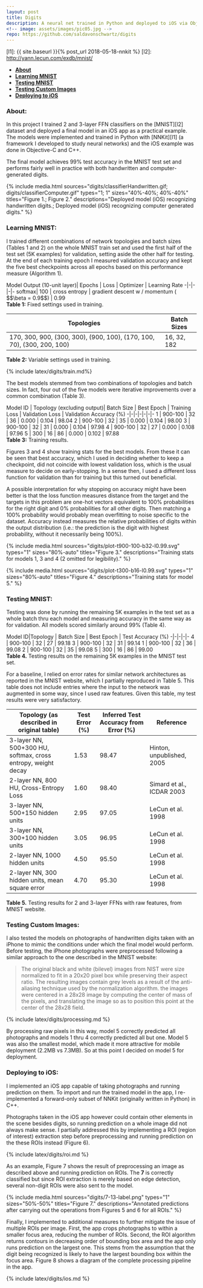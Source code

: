 ```yaml
---
layout: post
title: Digits
description: A neural net trained in Python and deployed to iOS via Objective-C++
<!-- image: assets/images/pic05.jpg -->
repo: https://github.com/saldavonschwartz/digits
---
```

<!-- Links: -->
[l1]: {{ site.baseurl }}{% post_url 2018-05-18-nnkit %}
[l2]: http://yann.lecun.com/exdb/mnist/

- **[About](#1)**
- **[Learning MNIST](#2)**
- **[Testing MNIST](#3)**
- **[Testing Custom Images](#4)**
- **[Deploying to iOS](#5)**

### <a class="toc_item" name="1"></a>About:

In this project I trained 2 and 3-layer FFN classifiers on the [MNIST][l2] dataset and deployed a final model in an iOS app as a practical example. The models were implemented and trained in Python with [NNKit][l1] (a framework I developed to study neural networks) and the iOS example was done in Objective-C and C++.

The final model achieves 99% test accuracy in the MNIST test set and performs fairly well in practice with both handwritten and computer-generated digits.

{% include media.html
  sources="digits/classifierHandwritten.gif; digits/classifierComputer.gif"
  types="1; 1"
  sizes="40%-40%; 40%-40%"
  titles="Figure 1.; Figure 2."
  descriptions="Deployed model (iOS) recognizing handwritten digits.; Deployed model (iOS) recognizing computer generated digits."
%}

### <a class="toc_item" name="2"></a>Learning MNIST:
I trained different combinations of network topologies and batch sizes (Tables 1 and 2) on the whole MNIST train set and used the first half of the test set (5K examples) for validation, setting aside the other half for testing. At the end of each training epoch I measured validation accuracy and kept the five best checkpoints across all epochs based on this performance measure (Algorithm 1).

<div style="overflow-x: auto;" markdown="block">
Model Output (10-unit layer)| Epochs | Loss | Optimizer | Learning Rate
 -|-|-|-|-
softmax| 100 | cross entropy |   gradient descent w / momentum ( $$\beta = 0.9$$) | 0.99

</div>
<figcaption><strong>Table 1:</strong> Fixed settings used in training.</figcaption>

Topologies | Batch Sizes
-|-
170, 300, 900, (300, 300), (900, 100), (170, 100, 70), (300, 200, 100) | 16, 32, 182

<figcaption><strong>Table 2:</strong> Variable settings used in training.</figcaption>

{% include latex/digits/train.md%}

The best models stemmed from two combinations of topologies and batch sizes. In fact, four out of the five models were iterative improvements over a common combination (Table 3).

<div style="overflow-x: auto;" markdown="block">
Model ID | Topology (excluding output)| Batch Size | Best Epoch | Training Loss | Validation Loss | Validation Accuracy (%)
 -|-|-|-|-|-|-
1 | 900-100 | 32 | 36 | 0.000 | 0.104 | 98.04
2 | 900-100 | 32 | 35 | 0.000 | 0.104 | 98.00
3 | 900-100 | 32 | 31 | 0.000 | 0.104 | 97.98
4 | 900-100 | 32 | 27 | 0.000 | 0.108 | 97.96
5 | 300 | 16 | 86 | 0.000 | 0.102 | 97.88

</div>
<figcaption><strong>Table 3:</strong> Training results.</figcaption>

Figures 3 and 4 show training stats for the best models. From these it can be seen that best accuracy, which I used in deciding whether to keep a checkpoint, did not coincide with lowest validation loss, which is the usual measure to decide on early-stopping. In a sense then, I used a different loss function for validation than for training but this turned out beneficial.

A possible interpretation for why stopping on accuracy might have been better is that the loss function measures distance from the target and the targets in this problem are one-hot vectors equivalent to 100% probabilities for the right digit and 0% probabilities for all other digits. Then matching a 100% probability would probably mean overfitting to noise specific to the dataset. Accuracy instead measures the relative probabilities of digits within the output distribution (i.e.: the prediction is the digit with highest probability, without it necessarily being 100%).

{% include media.html
  sources="digits/plot-t900-100-b32-l0.99.svg"
  types="1"
  sizes="80%-auto"
  titles="Figure 3."
  descriptions="Training stats for models 1, 3 and 4 (2 omitted for legibility)."
%}

{% include media.html
  sources="digits/plot-t300-b16-l0.99.svg"
  types="1"
  sizes="80%-auto"
  titles="Figure 4."
  descriptions="Training stats for model 5."
%}

### <a class="toc_item" name="3"></a>Testing MNIST:

Testing was done by running the remaining 5K examples in the test set as a whole batch thru each model and measuring accuracy in the same way as for validation. All models scored similarly around 99% (Table 4).

<div style="overflow-x: auto;" markdown="block">
Model ID|Topology | Batch Size | Best Epoch | Test Accuracy (%)
 -|-|-|-|-
4 | 900-100 | 32 | 27 | 99.18
3 | 900-100 | 32 | 31 | 99.14
1 | 900-100 | 32 | 36 | 99.08
2 | 900-100 | 32 | 35 | 99.08
5 | 300 | 16 | 86 | 99.00

</div>
<figcaption><strong>Table 4.</strong> Testing results on the remaining 5K examples in the MNIST test set.</figcaption>

For a baseline, I relied on error rates for similar network architectures as reported in the MNIST website, which I partially reproduced in Table 5. This table does not include entries where the input to the network was augmented in some way, since I used raw features. Given this table, my test results were very satisfactory.

Topology (as described in original table) | Test Error (%) | Inferred Test Accuracy from Error (%) | Reference
-|-|-|-
3-layer NN, 500+300 HU, softmax, cross entropy, weight decay | 1.53	| 98.47 |Hinton, unpublished, 2005
2-layer NN, 800 HU, Cross-Entropy Loss | 1.60	| 98.40 | Simard et al., ICDAR 2003
3-layer NN, 500+150 hidden units | 2.95	| 97.05 | LeCun et al. 1998
3-layer NN, 300+100 hidden units | 3.05	| 96.95 | LeCun et al. 1998
2-layer NN, 1000 hidden units	| 4.50	| 95.50 | LeCun et al. 1998
2-layer NN, 300 hidden units, mean square error	| 4.70	| 95.30| LeCun et al. 1998

<figcaption><strong>Table 5.</strong> Testing results for 2 and 3-layer FFNs with raw features, from MNIST website.</figcaption>

### <a class="toc_item" name="4"></a>Testing Custom Images:

I also tested the models on photographs of handwritten digits taken with an iPhone to mimic the conditions under which the final model would perform. Before testing, the iPhone photographs were preprocessed following a similar approach to the one described in the MNIST website:

> The original black and white (bilevel) images from NIST were size normalized to fit in a 20x20 pixel box while preserving their aspect ratio. The resulting images contain grey levels as a result of the anti-aliasing technique used by the normalization algorithm. the images were centered in a 28x28 image by computing the center of mass of the pixels, and translating the image so as to position this point at the center of the 28x28 field.

{% include latex/digits/processing.md %}

By processing raw pixels in this way, model 5 correctly predicted all photographs and models 1 thru 4 correctly predicted all but one. Model 5 was also the smallest model, which made it more attractive for mobile deployment (2.2MB vs 7.3MB). So at this point I decided on model 5 for deployment.

### <a class="toc_item" name="5"></a>Deploying to iOS:

I implemented an iOS app capable of taking photographs and running prediction on them. To import and run the trained model in the app, I re-implemented a forward-only subset of NNKit (originally written in Python) in C++.

Photographs taken in the iOS app however could contain other elements in the scene besides digits, so running prediction on a whole image did not always make sense. I partially addressed this by implementing a ROI (region of interest) extraction step before preprocessing and running prediction on the these ROIs instead (Figure 6).

{% include latex/digits/roi.md %}

As an example, Figure 7 shows the result of preprocessing an image as described above and running prediction on ROIs. The **7** is correctly classified but since ROI extraction is merely based on edge detection, several non-digit ROIs were also sent to the model.

{% include media.html
  sources="digits/7-13-label.png"
  types="1"
  sizes="50%-50%"
  titles="Figure 7."
  descriptions="Annotated predictions after carrying out the operations from Figures 5 and 6 for all ROIs."
%}

Finally, I implemented to additional measures to further mitigate the issue of multiple ROIs per image. First, the app crops photographs to within a smaller focus area, reducing the number of ROIs. Second, the ROI algorithm returns contours in decreasing order of bounding box area and the app only runs prediction on the largest one. This stems from the assumption that the digit being recognized is likely to have the largest bounding box within the focus area. Figure 8 shows a diagram of the complete processing pipeline in the app.

{% include latex/digits/ios.md %}
